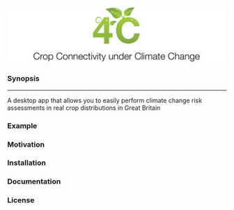 <p align="center">
  <img src="https://github.com/pskelsey/4C/blob/gh-pages/4c_logo_v2.png">
</p>

### Synopsis
------------
A desktop app that allows you to easily perform climate change risk assessments in real crop distributions in Great Britain

### Example


### Motivation


### Installation


### Documentation


### License
